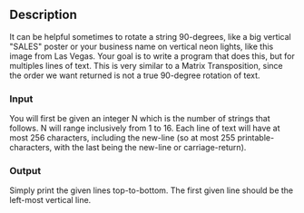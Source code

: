 ## Description
It can be helpful sometimes to rotate a string 90-degrees, like a big vertical "SALES" poster or your business name on vertical neon lights, like this image from Las Vegas. Your goal is to write a program that does this, but for multiples lines of text. This is very similar to a Matrix Transposition, since the order we want returned is not a true 90-degree rotation of text.


### Input
You will first be given an integer N which is the number of strings that follows. N will range inclusively from 1 to 16. Each line of text will have at most 256 characters, including the new-line (so at most 255 printable-characters, with the last being the new-line or carriage-return).

### Output
Simply print the given lines top-to-bottom. The first given line should be the left-most vertical line.